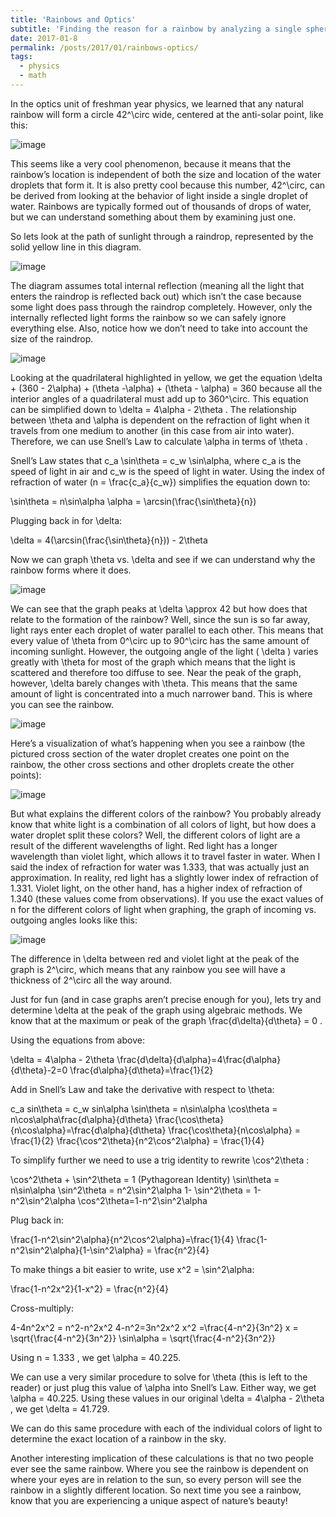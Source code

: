 ```yaml
---
title: 'Rainbows and Optics'
subtitle: 'Finding the reason for a rainbow by analyzing a single spherical drop of water.'
date: 2017-01-8
permalink: /posts/2017/01/rainbows-optics/
tags:
  - physics
  - math
---
```


In the optics unit of freshman year physics, we learned that any natural rainbow will form a circle 42^\circ wide, centered at the anti-solar point, like this:

![image](https://github.com/user-attachments/assets/ed5fed55-a0ef-4e7c-b874-333b334320ba)


This seems like a very cool phenomenon, because it means that the rainbow’s location is independent of both the size and location of the water droplets that form it. It is also pretty cool because this number, 42^\circ, can be derived from looking at the behavior of light inside a single droplet of water. Rainbows are typically formed out of thousands of drops of water, but we can understand something about them by examining just one.

So lets look at the path of sunlight through a raindrop, represented by the solid yellow line in this diagram.

![image](https://github.com/user-attachments/assets/bcb9dab4-b23f-45c1-8c72-5a4f933add66)


The diagram assumes total internal reflection (meaning all the light that enters the raindrop is reflected back out) which isn’t the case because some light does pass through the raindrop completely. However, only the internally reflected light forms the rainbow so we can safely ignore everything else. Also, notice how we don’t need to take into account the size of the raindrop.

![image](https://github.com/user-attachments/assets/93daadf1-30dc-4f27-9b6e-ffe012f9114d)


Looking at the quadrilateral highlighted in yellow, we get the equation  \delta + (360 - 2\alpha) + (\theta -\alpha) + (\theta - \alpha) = 360  because all the interior angles of a quadrilateral must add up to 360^\circ. This equation can be simplified down to  \delta = 4\alpha - 2\theta . The relationship between  \theta  and \alpha is dependent on the refraction of light when it travels from one medium to another (in this case from air into water). Therefore, we can use Snell’s Law to calculate \alpha in terms of  \theta  .

Snell’s Law states that  c_a \sin\theta = c_w \sin\alpha, where c_a is the speed of light in air and c_w is the speed of light in water. Using the index of refraction of water (n = \frac{c_a}{c_w}) simplifies the equation down to:

 \sin\theta = n\sin\alpha
\alpha = \arcsin(\frac{\sin\theta}{n})

Plugging back in for \delta:

\delta = 4(\arcsin(\frac{\sin\theta}{n})) - 2\theta 

Now we can graph \theta vs.  \delta  and see if we can understand why the rainbow forms where it does.

![image](https://github.com/user-attachments/assets/2fe76cb4-3b01-4505-9ed8-df118e0e4363)


We can see that the graph peaks at  \delta \approx 42  but how does that relate to the formation of the rainbow? Well, since the sun is so far away, light rays enter each droplet of water parallel to each other. This means that every value of  \theta  from 0^\circ up to 90^\circ has the same amount of incoming sunlight. However, the outgoing angle of the light ( \delta ) varies greatly with \theta for most of the graph which means that the light is scattered and therefore too diffuse to see. Near the peak of the graph, however,  \delta  barely changes with \theta. This means that the same amount of light is concentrated into a much narrower band. This is where you can see the rainbow.

![image](https://github.com/user-attachments/assets/9cc53b16-58d0-41c8-b616-24b56d275a91)


Here’s a visualization of what’s happening when you see a rainbow (the pictured cross section of the water droplet creates one point on the rainbow, the other cross sections and other droplets create the other points):

![image](https://github.com/user-attachments/assets/6e3f9856-fa39-4fc8-82a0-abad18cd2e21)


But what explains the different colors of the rainbow? You probably already know that white light is a combination of all colors of light, but how does a water droplet split these colors? Well, the different colors of light are a result of the different wavelengths of light. Red light has a longer wavelength than violet light, which allows it to travel faster in water. When I said the index of refraction for water was 1.333, that was actually just an approximation. In reality, red light has a slightly lower index of refraction of 1.331. Violet light, on the other hand, has a higher index of refraction of 1.340 (these values come from observations). If you use the exact values of n for the different colors of light when graphing, the graph of incoming vs. outgoing angles looks like this:

![image](https://github.com/user-attachments/assets/3d375266-3c68-43af-afb7-0cddb5b45772)


The difference in  \delta  between red and violet light at the peak of the graph is 2^\circ, which means that any rainbow you see will have a thickness of 2^\circ all the way around.

Just for fun (and in case graphs aren’t precise enough for you), lets try and determine  \delta  at the peak of the graph using algebraic methods. We know that at the maximum or peak of the graph \frac{d\delta}{d\theta} = 0 .

Using the equations from above:

 \delta = 4\alpha - 2\theta 
\frac{d\delta}{d\alpha}=4\frac{d\alpha}{d\theta}-2=0
\frac{d\alpha}{d\theta}=\frac{1}{2}

Add in Snell’s Law and take the derivative with respect to  \theta:

 c_a sin\theta = c_w sin\alpha
 \sin\theta = n\sin\alpha
 \cos\theta = n\cos\alpha\frac{d\alpha}{d\theta}
\frac{\cos\theta}{n\cos\alpha}=\frac{d\alpha}{d\theta}
\frac{\cos\theta}{n\cos\alpha} = \frac{1}{2}
\frac{\cos^2\theta}{n^2\cos^2\alpha} = \frac{1}{4}

To simplify further we need to use a trig identity to rewrite  \cos^2\theta :

\cos^2\theta + \sin^2\theta = 1  (Pythagorean Identity)
 \sin\theta = n\sin\alpha
 \sin^2\theta = n^2\sin^2\alpha
1- \sin^2\theta = 1-n^2\sin^2\alpha
\cos^2\theta=1-n^2\sin^2\alpha 

Plug back in:

\frac{1-n^2\sin^2\alpha}{n^2\cos^2\alpha}=\frac{1}{4}
\frac{1-n^2\sin^2\alpha}{1-\sin^2\alpha} = \frac{n^2}{4}

To make things a bit easier to write, use  x^2 = \sin^2\alpha:

\frac{1-n^2x^2}{1-x^2} = \frac{n^2}{4}

Cross-multiply:

4-4n^2x^2 = n^2-n^2x^2
4-n^2=3n^2x^2
x^2 =\frac{4-n^2}{3n^2}
x = \sqrt{\frac{4-n^2}{3n^2}}
\sin\alpha = \sqrt{\frac{4-n^2}{3n^2}}

Using  n = 1.333 , we get \alpha = 40.225.

We can use a very similar procedure to solve for \theta (this is left to the reader) or just plug this value of \alpha into Snell’s Law. Either way, we get \alpha = 40.225. Using these values in our original  \delta = 4\alpha - 2\theta , we get  \delta = 41.729.

We can do this same procedure with each of the individual colors of light to determine the exact location of a rainbow in the sky.

Another interesting implication of these calculations is that no two people ever see the same rainbow. Where you see the rainbow is dependent on where your eyes are in relation to the sun, so every person will see the rainbow in a slightly different location. So next time you see a rainbow, know that you are experiencing a unique aspect of nature’s beauty! 
